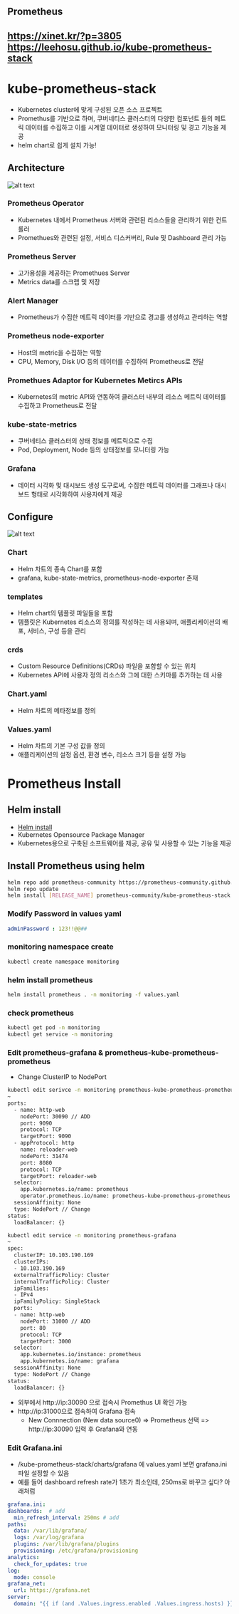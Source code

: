 Prometheus
---
https://xinet.kr/?p=3805
https://leehosu.github.io/kube-prometheus-stack
---
# kube-prometheus-stack
* Kubernetes cluster에 맞게 구성된 오픈 소스 프로젝트
* Promethus를 기반으로 하며, 쿠버네티스 클러스터의 다양한 컴포넌트 들의 메트릭 데이터를 수집하고 이를 시계열 데이터로 생성하여 모니터링 및 경고 기능을 제공
* helm chart로 쉽게 설치 가능!
## Architecture
![alt text](image.png)
### Prometheus Operator
* Kubernetes 내에서 Prometheus 서버와 관련된 리소스들을 관리하기 위한 컨트롤러
* Promethues와 관련된 설정, 서비스 디스커버리, Rule 및 Dashboard 관리 가능
### Prometheus Server
* 고가용성을 제공하는 Promethues Server
* Metrics data를 스크랩 및 저장
### Alert Manager
* Prometheus가 수집한 메트릭 데이터를 기반으로 경고를 생성하고 관리하는 역할
### Prometheus node-exporter
* Host의 metric을 수집하는 역할
* CPU, Memory, Disk I/O 등의 데이터를 수집하여 Prometheus로 전달
### Promethues Adaptor for Kubernetes Metircs APIs
* Kubernetes의 metric API와 연동하여 클러스터 내부의 리소스 메트릭 데이터를 수집하고 Prometheus로 전달
### kube-state-metrics
* 쿠버네티스 클러스터의 상태 정보를 메트릭으로 수집
* Pod, Deployment, Node 등의 상태정보를 모니터링 가능
### Grafana
* 데이터 시각화 및 대시보드 생성 도구로써, 수집한 메트릭 데이터를 그래프나 대시보드 형태로 시각화하여 사용자에게 제공
## Configure
![alt text](image-1.png)
### Chart
* Helm 차트의 종속 Chart를 포함
* grafana, kube-state-metrics, prometheus-node-exporter 존재
### templates
* Helm chart의 템플릿 파일들을 포함
* 템플릿은 Kubernetes 리소스의 정의를 작성하는 데 사용되며, 애플리케이션의 배포, 서비스, 구성 등을 관리
### crds
* Custom Resource Definitions(CRDs) 파일을 포함할 수 있는 위치
* Kubernetes API에 사용자 정의 리소스와 그에 대한 스키마를 추가하는 데 사용
### Chart.yaml
* Helm 차트의 메타정보를 정의
### Values.yaml
* Helm 차트의 기본 구성 값을 정의
* 애플리케이션의 설정 옵션, 환경 변수, 리소스 크기 등을 설정 가능

# Prometheus Install
## Helm install
* [Helm install](https://helm.sh/docs/intro/install/)
* Kubernetes Opensource Package Manager
* Kubernetes용으로 구축된 소프트웨어를 제공, 공유 및 사용할 수 있는 기능을 제공

## Install Prometheus using helm
```bash
helm repo add prometheus-community https://prometheus-community.github.io/helm-charts
helm repo update
helm install [RELEASE_NAME] prometheus-community/kube-prometheus-stack
```
### Modify Password in values yaml
```yaml
adminPassword : 123!!@@##
```
### monitoring namespace create
```bash
kubectl create namespace monitoring
```
### helm install prometheus
```bash
helm install prometheus . -n monitoring -f values.yaml
```
### check prometheus 
```bash
kubectl get pod -n monitoring
kubectl get service -n monitoring
```
### Edit prometheus-grafana & prometheus-kube-prometheus-prometheus
* Change ClusterIP to NodePort
```bash
kubectl edit serivce -n monitoring prometheus-kube-prometheus-prometheus
~
ports:
  - name: http-web
    nodePort: 30090 // ADD
    port: 9090
    protocol: TCP
    targetPort: 9090
  - appProtocol: http
    name: reloader-web
    nodePort: 31474
    port: 8080
    protocol: TCP
    targetPort: reloader-web
  selector:
    app.kubernetes.io/name: prometheus
    operator.prometheus.io/name: prometheus-kube-prometheus-prometheus
  sessionAffinity: None
  type: NodePort // Change
status:
  loadBalancer: {}
```
```bash
kubectl edit service -n monitoring prometheus-grafana
~
spec:
  clusterIP: 10.103.190.169
  clusterIPs:
  - 10.103.190.169
  externalTrafficPolicy: Cluster
  internalTrafficPolicy: Cluster
  ipFamilies:
  - IPv4
  ipFamilyPolicy: SingleStack
  ports:
  - name: http-web
    nodePort: 31000 // ADD
    port: 80
    protocol: TCP
    targetPort: 3000
  selector:
    app.kubernetes.io/instance: prometheus
    app.kubernetes.io/name: grafana
  sessionAffinity: None
  type: NodePort // Change
status:
  loadBalancer: {}
```
* 외부에서 http://ip:30090 으로 접속시 Promethus UI 확인 가능
* http://ip:31000으로 접속하여 Grafana 접속
  * New Connnection (New data source0) => Prometheus 선택 => http://ip:30090 입력 후 Grafana와 연동

### Edit Grafana.ini
* /kube-prometheus-stack/charts/grafana 에 values.yaml 보면 grafana.ini 파일 설정할 수 있음
* 예를 들어 dashboard refresh rate가 1초가 최소인데, 250ms로 바꾸고 싶다? 아래처럼
```yaml
grafana.ini:
dashboards:  # add
  min_refresh_interval: 250ms # add
paths:
  data: /var/lib/grafana/
  logs: /var/log/grafana
  plugins: /var/lib/grafana/plugins
  provisioning: /etc/grafana/provisioning
analytics:
  check_for_updates: true
log:
  mode: console
grafana_net:
  url: https://grafana.net
server:
  domain: "{{ if (and .Values.ingress.enabled .Values.ingress.hosts) }}{{ .Values.ingress.hosts | first }}{{ else }}''{{ end }}"
```
